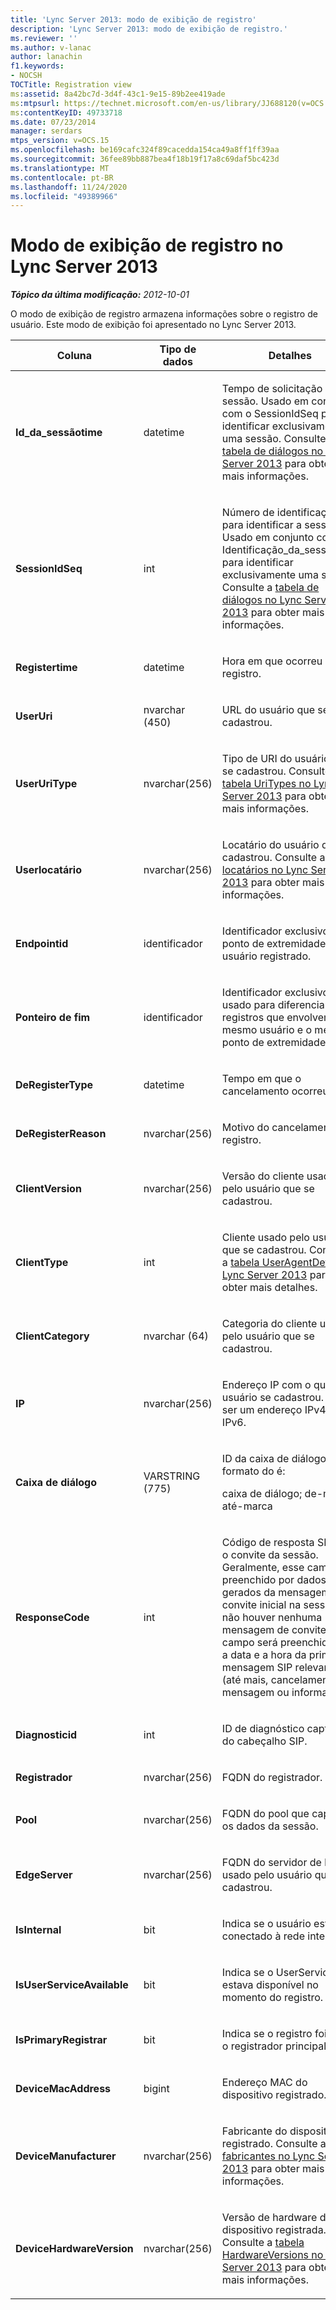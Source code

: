 ```yaml
---
title: 'Lync Server 2013: modo de exibição de registro'
description: 'Lync Server 2013: modo de exibição de registro.'
ms.reviewer: ''
ms.author: v-lanac
author: lanachin
f1.keywords:
- NOCSH
TOCTitle: Registration view
ms:assetid: 8a42bc7d-3d4f-43c1-9e15-89b2ee419ade
ms:mtpsurl: https://technet.microsoft.com/en-us/library/JJ688120(v=OCS.15)
ms:contentKeyID: 49733718
ms.date: 07/23/2014
manager: serdars
mtps_version: v=OCS.15
ms.openlocfilehash: be169cafc324f89cacedda154ca49a8ff1ff39aa
ms.sourcegitcommit: 36fee89bb887bea4f18b19f17a8c69daf5bc423d
ms.translationtype: MT
ms.contentlocale: pt-BR
ms.lasthandoff: 11/24/2020
ms.locfileid: "49389966"
---
```

# <a name="registration-view-in-lync-server-2013"></a>Modo de exibição de registro no Lync Server 2013

<div data-xmlns="http://www.w3.org/1999/xhtml">

<div class="topic" data-xmlns="http://www.w3.org/1999/xhtml" data-msxsl="urn:schemas-microsoft-com:xslt" data-cs="https://msdn.microsoft.com/">

<div data-asp="https://msdn2.microsoft.com/asp">



</div>

<div id="mainSection">

<div id="mainBody">

<span> </span>

_**Tópico da última modificação:** 2012-10-01_

O modo de exibição de registro armazena informações sobre o registro de usuário. Este modo de exibição foi apresentado no Lync Server 2013.


<table>
<colgroup>
<col style="width: 33%" />
<col style="width: 33%" />
<col style="width: 33%" />
</colgroup>
<thead>
<tr class="header">
<th>Coluna</th>
<th>Tipo de dados</th>
<th>Detalhes</th>
</tr>
</thead>
<tbody>
<tr class="odd">
<td><p><strong>Id_da_sessãotime</strong></p></td>
<td><p>datetime</p></td>
<td><p>Tempo de solicitação de sessão. Usado em conjunto com o SessionIdSeq para identificar exclusivamente uma sessão. Consulte a <a href="lync-server-2013-dialogs-table.md">tabela de diálogos no Lync Server 2013</a> para obter mais informações.</p></td>
</tr>
<tr class="even">
<td><p><strong>SessionIdSeq</strong></p></td>
<td><p>int</p></td>
<td><p>Número de identificação para identificar a sessão. Usado em conjunto com a Identificação_da_sessãotime para identificar exclusivamente uma sessão. Consulte a <a href="lync-server-2013-dialogs-table.md">tabela de diálogos no Lync Server 2013</a> para obter mais informações.</p></td>
</tr>
<tr class="odd">
<td><p><strong>Registertime</strong></p></td>
<td><p>datetime</p></td>
<td><p>Hora em que ocorreu o registro.</p></td>
</tr>
<tr class="even">
<td><p><strong>UserUri</strong></p></td>
<td><p>nvarchar (450)</p></td>
<td><p>URL do usuário que se cadastrou.</p></td>
</tr>
<tr class="odd">
<td><p><strong>UserUriType</strong></p></td>
<td><p>nvarchar(256)</p></td>
<td><p>Tipo de URI do usuário que se cadastrou. Consulte a <a href="lync-server-2013-uritypes-table.md">tabela UriTypes no Lync Server 2013</a> para obter mais informações.</p></td>
</tr>
<tr class="even">
<td><p><strong>Userlocatário</strong></p></td>
<td><p>nvarchar(256)</p></td>
<td><p>Locatário do usuário que se cadastrou. Consulte a <a href="lync-server-2013-tenants-table.md">tabela locatários no Lync Server 2013</a> para obter mais informações.</p></td>
</tr>
<tr class="odd">
<td><p><strong>Endpointid</strong></p></td>
<td><p>identificador</p></td>
<td><p>Identificador exclusivo do ponto de extremidade do usuário registrado.</p></td>
</tr>
<tr class="even">
<td><p><strong>Ponteiro de fim</strong></p></td>
<td><p>identificador</p></td>
<td><p>Identificador exclusivo usado para diferenciar os registros que envolvem o mesmo usuário e o mesmo ponto de extremidade.</p></td>
</tr>
<tr class="odd">
<td><p><strong>DeRegisterType</strong></p></td>
<td><p>datetime</p></td>
<td><p>Tempo em que o cancelamento ocorreu.</p></td>
</tr>
<tr class="even">
<td><p><strong>DeRegisterReason</strong></p></td>
<td><p>nvarchar(256)</p></td>
<td><p>Motivo do cancelamento de registro.</p></td>
</tr>
<tr class="odd">
<td><p><strong>ClientVersion</strong></p></td>
<td><p>nvarchar(256)</p></td>
<td><p>Versão do cliente usada pelo usuário que se cadastrou.</p></td>
</tr>
<tr class="even">
<td><p><strong>ClientType</strong></p></td>
<td><p>int</p></td>
<td><p>Cliente usado pelo usuário que se cadastrou. Consulte a <a href="lync-server-2013-useragentdef-table.md">tabela UserAgentDef no Lync Server 2013</a> para obter mais detalhes.</p></td>
</tr>
<tr class="odd">
<td><p><strong>ClientCategory</strong></p></td>
<td><p>nvarchar (64)</p></td>
<td><p>Categoria do cliente usada pelo usuário que se cadastrou.</p></td>
</tr>
<tr class="even">
<td><p><strong>IP</strong></p></td>
<td><p>nvarchar(256)</p></td>
<td><p>Endereço IP com o qual o usuário se cadastrou. Pode ser um endereço IPv4 ou IPv6.</p></td>
</tr>
<tr class="odd">
<td><p><strong>Caixa de diálogo</strong></p></td>
<td><p>VARSTRING (775)</p></td>
<td><p>ID da caixa de diálogo SIP. O formato do é:</p>
<p>caixa de diálogo; de-marca; até-marca</p></td>
</tr>
<tr class="even">
<td><p><strong>ResponseCode</strong></p></td>
<td><p>int</p></td>
<td><p>Código de resposta SIP para o convite da sessão. Geralmente, esse campo é preenchido por dados gerados da mensagem de convite inicial na sessão. Se não houver nenhuma mensagem de convite, o campo será preenchido com a data e a hora da primeira mensagem SIP relevante (até mais, cancelamento, mensagem ou informações).</p></td>
</tr>
<tr class="odd">
<td><p><strong>Diagnosticid</strong></p></td>
<td><p>int</p></td>
<td><p>ID de diagnóstico capturada do cabeçalho SIP.</p></td>
</tr>
<tr class="even">
<td><p><strong>Registrador</strong></p></td>
<td><p>nvarchar(256)</p></td>
<td><p>FQDN do registrador.</p></td>
</tr>
<tr class="odd">
<td><p><strong>Pool</strong></p></td>
<td><p>nvarchar(256)</p></td>
<td><p>FQDN do pool que capturou os dados da sessão.</p></td>
</tr>
<tr class="even">
<td><p><strong>EdgeServer</strong></p></td>
<td><p>nvarchar(256)</p></td>
<td><p>FQDN do servidor de borda usado pelo usuário que se cadastrou.</p></td>
</tr>
<tr class="odd">
<td><p><strong>IsInternal</strong></p></td>
<td><p>bit</p></td>
<td><p>Indica se o usuário está conectado à rede interna.</p></td>
</tr>
<tr class="even">
<td><p><strong>IsUserServiceAvailable</strong></p></td>
<td><p>bit</p></td>
<td><p>Indica se o UserService estava disponível no momento do registro.</p></td>
</tr>
<tr class="odd">
<td><p><strong>IsPrimaryRegistrar</strong></p></td>
<td><p>bit</p></td>
<td><p>Indica se o registro foi com o registrador principal.</p></td>
</tr>
<tr class="even">
<td><p><strong>DeviceMacAddress</strong></p></td>
<td><p>bigint</p></td>
<td><p>Endereço MAC do dispositivo registrado.</p></td>
</tr>
<tr class="odd">
<td><p><strong>DeviceManufacturer</strong></p></td>
<td><p>nvarchar(256)</p></td>
<td><p>Fabricante do dispositivo registrado. Consulte a <a href="lync-server-2013-manufacturers-table.md">tabela fabricantes no Lync Server 2013</a> para obter mais informações.</p></td>
</tr>
<tr class="even">
<td><p><strong>DeviceHardwareVersion</strong></p></td>
<td><p>nvarchar(256)</p></td>
<td><p>Versão de hardware do dispositivo registrada. Consulte a <a href="lync-server-2013-hardwareversions-table.md">tabela HardwareVersions no Lync Server 2013</a> para obter mais informações.</p></td>
</tr>
</tbody>
</table>


</div>

<span> </span>

</div>

</div>

</div>

